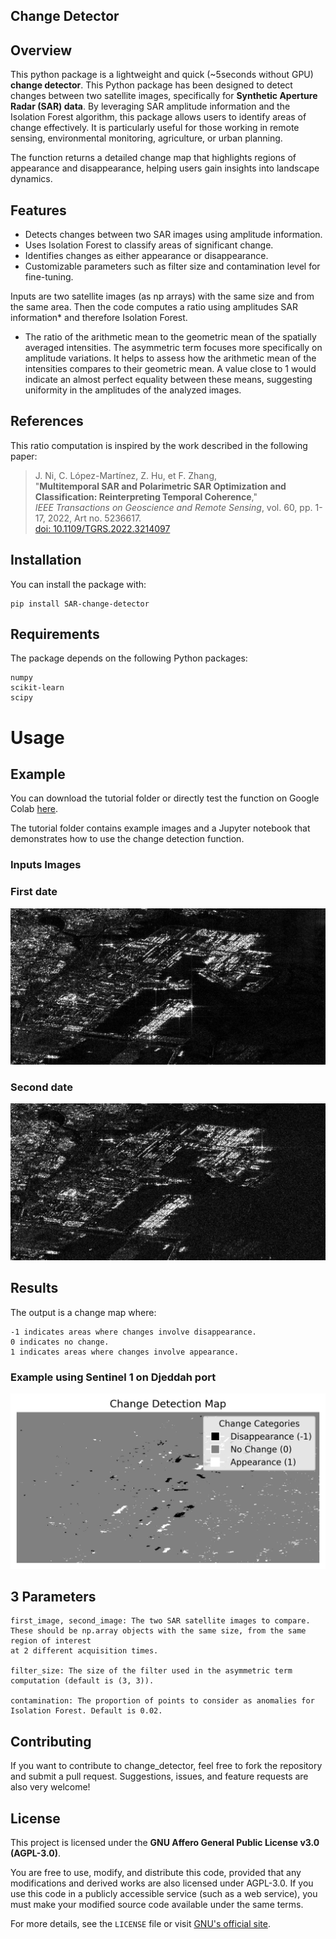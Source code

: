## Change Detector

## Overview

This python package is a lightweight and quick (~5seconds without GPU) **change detector**. This Python package has been designed to detect changes between two satellite images, specifically for **Synthetic Aperture Radar (SAR) data**. By leveraging SAR amplitude information and the Isolation Forest algorithm, this package allows users to identify areas of change effectively. It is particularly useful for those working in remote sensing, environmental monitoring, agriculture, or urban planning.

The function returns a detailed change map that highlights regions of appearance and disappearance, helping users gain insights into landscape dynamics.

## Features

- Detects changes between two SAR images using amplitude information.
- Uses Isolation Forest to classify areas of significant change.
- Identifies changes as either appearance or disappearance.
- Customizable parameters such as filter size and contamination level for fine-tuning.

Inputs are two satellite images (as np arrays) with the same size and from the same area. Then the code computes a ratio using amplitudes SAR information* and therefore Isolation Forest.

* The ratio of the arithmetic mean to the geometric mean of the spatially averaged intensities. The asymmetric term focuses more specifically on amplitude variations.
It helps to assess how the arithmetic mean of the intensities compares to their geometric mean. A value close to 1 would indicate an almost perfect equality between these means, suggesting uniformity in the amplitudes of the analyzed images.

## References
This ratio computation is inspired by the work described in the following paper:

> J. Ni, C. López-Martínez, Z. Hu, et F. Zhang,  
> "**Multitemporal SAR and Polarimetric SAR Optimization and Classification: Reinterpreting Temporal Coherence**,"  
> *IEEE Transactions on Geoscience and Remote Sensing*, vol. 60, pp. 1-17, 2022, Art no. 5236617.  
> [doi: 10.1109/TGRS.2022.3214097](https://doi.org/10.1109/TGRS.2022.3214097)

## Installation

You can install the package with:

    pip install SAR-change-detector


## Requirements

The package depends on the following Python packages:

    numpy
    scikit-learn
    scipy

# Usage

## Example

You can download the tutorial folder or directly test the function on Google Colab [here](https://colab.research.google.com/github/Selimgit/SAR_change_detection/blob/main/tutorial/Tutorial_Change_Detector.ipynb).

The tutorial folder contains example images and a Jupyter notebook that demonstrates how to use the change detection function.

### Inputs Images

### First date

![Input Image 1](https://raw.githubusercontent.com/Selimgit/SAR_change_detection/main/readme_images/first_date.png)

### Second date

![Input Image 2](https://raw.githubusercontent.com/Selimgit/SAR_change_detection/main/readme_images/second_date.png)

## Results

The output is a change map where:

    -1 indicates areas where changes involve disappearance.
    0 indicates no change.
    1 indicates areas where changes involve appearance.

### Example using Sentinel 1 on Djeddah port

![Change detection](readme_images/change_detection_map.png)


## 3 Parameters

    first_image, second_image: The two SAR satellite images to compare. 
    These should be np.array objects with the same size, from the same region of interest
    at 2 different acquisition times.

    filter_size: The size of the filter used in the asymmetric term computation (default is (3, 3)).

    contamination: The proportion of points to consider as anomalies for Isolation Forest. Default is 0.02.



## Contributing

If you want to contribute to change_detector, feel free to fork the repository and submit a pull request. Suggestions, issues, and feature requests are also very welcome!

## License

This project is licensed under the **GNU Affero General Public License v3.0 (AGPL-3.0)**.

You are free to use, modify, and distribute this code, provided that any modifications and derived works are also licensed under AGPL-3.0. If you use this code in a publicly accessible service (such as a web service), you must make your modified source code available under the same terms.

For more details, see the `LICENSE` file or visit [GNU's official site](https://www.gnu.org/licenses/agpl-3.0.en.html).
